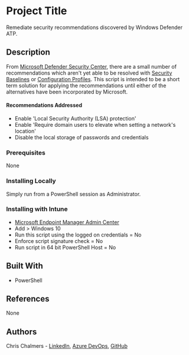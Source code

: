 # Project Title

Remediate security recommendations discovered by Windows Defender ATP.

## Description

From [Microsoft Defender Security Center](https://securitycenter.windows.com/machines), there are a small number of recommendations which aren't yet able to be resolved with [Security Baselines](https://docs.microsoft.com/en-us/mem/intune/protect/security-baselines) or [Configuration Profiles](https://docs.microsoft.com/en-us/mem/intune/configuration/device-profile-create). This script is intended to be a short term solution for applying the recommendations until either of the alternatives have been incorporated by Microsoft.

#### Recommendations Addressed

* Enable 'Local Security Authority (LSA) protection'
* Enable 'Require domain users to elevate when setting a network's location'
* Disable the local storage of passwords and credentials

### Prerequisites

None

### Installing Locally

Simply run from a PowerShell session as Administrator.

### Installing with Intune

* [Microsoft Endpoint Manager Admin Center](https://devicemanagement.microsoft.com/#blade/Microsoft_Intune_DeviceSettings/DevicesMenu/powershell)
* Add > Windows 10
* Run this script using the logged on credentials = No
* Enforce script signature check = No
* Run script in 64 bit PowerShell Host = No

## Built With

* PowerShell

## References

None

## Authors

Chris Chalmers - [LinkedIn](https://uk.linkedin.com/in/chris-chalmers), [Azure DevOps](https://dev.azure.com/cbchalmers/Personal%20Development), [GitHub](https://github.com/cbchalmers)